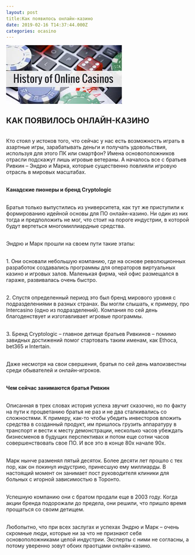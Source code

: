 ```yaml
---
layout: post
title:Как появилось онлайн-казино
date: 2019-02-16 T14:37:44.000Z
categories: ocasino
---
```


<img src="/images/fulls/ocasino.jpg" class="fit image"> 

## КАК ПОЯВИЛОСЬ ОНЛАЙН-КАЗИНО

<br>Кто стоял у истоков того, что сейчас у нас есть возможность играть в азартные игры, зарабатывать деньги и получать удовольствия, используя для этого ПК или смартфон? Имена основоположников отрасли подскажут лишь игровые ветераны. А началось все с братьев Ривкин – Эндрю и Марка, которые существенно повлияли игровую отрасль в мировых масштабах. 

<br><strong>Канадские пионеры и бренд Cryptologic</strong>

<br>Братья только выпустились из университета, как тут же приступили к формированию идейной основы для ПО онлайн-казино. Ни один из них тогда и предположить не мог, что стоит на пороге индустрии, в которой будут вертеться многомиллиардные средства.

<br>Эндрю и Марк прошли на своем пути такие этапы:

<br>1.	Они основали небольшую компанию, где на основе революционных разработок создавались программы для операторов виртуальных казино и игровых залов. Маленькая фирма, чей офис размещался в гараже, развивалась очень быстро.

<br>2.	Спустя определенный период это был бренд мирового уровня с подразделениями в разных странах. Вы могли слышать, к примеру, про Intercasino (одно из подразделений). Компания по сей день благоденствует и изготавливает игровые программы.

<br>3.	Бренд Cryptologic – главное детище братьев Ривкинов – помимо завидных достижений помог стартовать таким именам, как Ethoca, bet365 и Intertain. 

<br>Даже несмотря на свои свершения, братья по сей день малоизвестны среди обывателей и онлайн-игроков.

<br><strong>Чем сейчас занимаются братья Ривкин</strong>

<br>Описанная в трех словах история успеха звучит сказочно, но по факту на пути к процветанию братья не раз и не два сталкивались со сложностями. К примеру, как-то чтобы убедить инвесторов вложить средства в созданный продукт, им пришлось грузить аппаратуру в транспорт и вести к месту демонстрации, несколько часов убеждать бизнесменов в будущих перспективах и потом еще сотни часов совершенствовать свое ПО. И все это в конце 80х начале 90х.

<br>Марк нынче разменял пятый десяток. Более десяти лет прошло с тех пор, как он покинул индустрию, принесшую ему миллиарды. В настоящий момент он занимает пост руководителя клиники для больных с игорной зависимостью в Торонто. 

<br>Успешную компанию они с братом продали еще в 2003 году. Когда акции бренда подорожали до предела, они решили, что пришло время прощаться со своим детищем.

<br>Любопытно, что при всех заслугах и успехах Эндрю и Марк – очень скромные люди, которые ни за что не признают себя основоположниками целой индустрии. Эксперты с ними не согласны, а потому уверенно зовут обоих праотцами онлайн-казино. 
